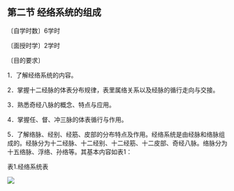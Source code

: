 ## 第二节  经络系统的组成

〔自学时数〕6学时

〔面授时学〕2学时 

〔目的要求〕

1．了解经络系统的内容。

2．掌握十二经脉的体表分布规律，表里属络关系以及经脉的循行走向与交接。

3．熟悉奇经八脉的概念、特点与应用。

4．掌握任、督、冲三脉的体表循行与作用。

5．了解络脉、经别、经筋、皮部的分布特点及作用。经络系统是由经脉和络脉组成的。经脉分为十二经脉、十二经别、十二经筋、十二皮部、奇经八脉。络脉分为十五络脉、浮络、孙络等。其基本内容如表1：

表1.经络系统表

![](img/表1.jpg)
